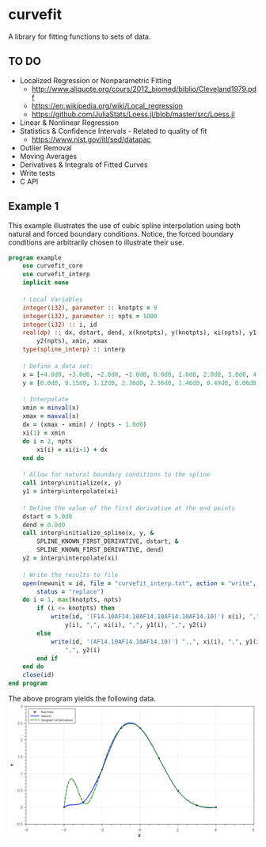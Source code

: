 # curvefit
A library for fitting functions to sets of data.

## TO DO
- Localized Regression or Nonparametric Fitting
    - http://www.aliquote.org/cours/2012_biomed/biblio/Cleveland1979.pdf
    - https://en.wikipedia.org/wiki/Local_regression
    - https://github.com/JuliaStats/Loess.jl/blob/master/src/Loess.jl
- Linear & Nonlinear Regression
- Statistics & Confidence Intervals - Related to quality of fit
    - https://www.nist.gov/itl/sed/datapac
- Outlier Removal
- Moving Averages
- Derivatives & Integrals of Fitted Curves
- Write tests
- C API

## Example 1
This example illustrates the use of cubic spline interpolation using both natural and forced boundary conditions.  Notice, the forced boundary conditions are arbitrarily chosen to illustrate their use.
```fortran
program example
    use curvefit_core
    use curvefit_interp
    implicit none

    ! Local Variables
    integer(i32), parameter :: knotpts = 9
    integer(i32), parameter :: npts = 1000
    integer(i32) :: i, id
    real(dp) :: dx, dstart, dend, x(knotpts), y(knotpts), xi(npts), y1(npts), &
        y2(npts), xmin, xmax
    type(spline_interp) :: interp

    ! Define a data set:
    x = [-4.0d0, -3.0d0, -2.0d0, -1.0d0, 0.0d0, 1.0d0, 2.0d0, 3.0d0, 4.0d0]
    y = [0.0d0, 0.15d0, 1.12d0, 2.36d0, 2.36d0, 1.46d0, 0.49d0, 0.06d0, 0.0d0]

    ! Interpolate
    xmin = minval(x)
    xmax = maxval(x)
    dx = (xmax - xmin) / (npts - 1.0d0)
    xi(1) = xmin
    do i = 2, npts
        xi(i) = xi(i-1) + dx
    end do

    ! Allow for natural boundary conditions to the spline
    call interp%initialize(x, y)
    y1 = interp%interpolate(xi)

    ! Define the value of the first derivative at the end points
    dstart = 5.0d0
    dend = 0.0d0
    call interp%initialize_spline(x, y, &
        SPLINE_KNOWN_FIRST_DERIVATIVE, dstart, &
        SPLINE_KNOWN_FIRST_DERIVATIVE, dend)
    y2 = interp%interpolate(xi)

    ! Write the results to file
    open(newunit = id, file = "curvefit_interp.txt", action = "write", &
        status = "replace")
    do i = 1, max(knotpts, npts)
        if (i <= knotpts) then
            write(id, '(F14.10AF14.10AF14.10AF14.10AF14.10)') x(i), ",", &
                y(i), ",", xi(i), ",", y1(i), ",", y2(i)
        else
            write(id, '(AF14.10AF14.10AF14.10)') ",,", xi(i), ",", y1(i), &
                ",", y2(i)
        end if
    end do
    close(id)
end program
```
The above program yields the following data.
![](images/spline_interp_example_1.png?raw=true)